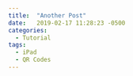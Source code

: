 ```yaml
---
title:  "Another Post"
date:   2019-02-17 11:28:23 -0500
categories:
  - Tutorial
tags:
  - iPad
  - QR Codes
---
```


